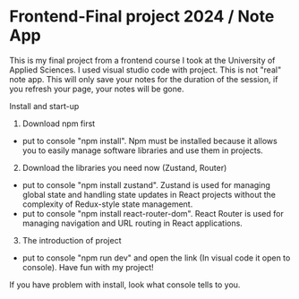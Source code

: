 # Frontend-Final project 2024 / Note App

This is my final project from a frontend course I took at the University of Applied Sciences. I used visual studio code with project. This is not "real" note app. 
This will only save your notes for the duration of the session, if you refresh your page, your notes will be gone.

Install and start-up

1. Download npm first
- put to console "npm install". Npm must be installed because it allows you to easily manage software libraries and use them in projects.

2. Download the libraries you need now (Zustand, Router)
- put to console "npm install zustand". Zustand is used for managing global state and handling state updates in React projects without the complexity of Redux-style state management.
- put to console "npm install react-router-dom". React Router is used for managing navigation and URL routing in React applications.

3. The introduction of project
- put to console "npm run dev" and open the link (In visual code it open to console). Have fun with my project!

If you have problem with install, look what console tells to you.


